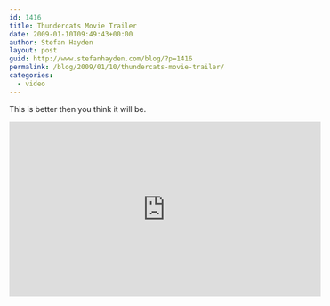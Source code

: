 ```yaml
---
id: 1416
title: Thundercats Movie Trailer
date: 2009-01-10T09:49:43+00:00
author: Stefan Hayden
layout: post
guid: http://www.stefanhayden.com/blog/?p=1416
permalink: /blog/2009/01/10/thundercats-movie-trailer/
categories:
  - video
---
```

This is better then you think it will be.

<iframe width="560" height="315" src="http://www.youtube.com/embed/fb50GMmY5nk&hl=en&fs=1" title="YouTube video player" frameborder="0" allow="accelerometer; autoplay; clipboard-write; encrypted-media; gyroscope; picture-in-picture" allowfullscreen></iframe>
